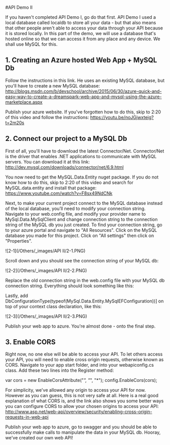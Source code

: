 #API Demo II

If you haven't completed API Demo I, go do that first. API Demo I used a local database called localdb to store all your data - 
but that also means that other people aren't able to access your data through your API because it is stored locally. In this 
part of the demo, we will use a database that's hosted online so that we can access it from any place and any device. We shall 
use MySQL for this.

## 1. Creating an Azure hosted Web App + MySQL Db

Follow the instructions in this link. He uses an existing MySQL database, but you'll have to create a new MySQL database: 
http://blogs.msdn.com/b/devschool/archive/2015/06/30/azure-quick-and-easy-way-to-create-a-dreamspark-web-app-and-mysql-using-the-azure-marketplace.aspx

Publish your azure website. If you've forgotten how to do this, skip to 2:20 of this video and follow the instructions:
https://youtu.be/noJGjwxteig?t=2m20s 

## 2. Connect our project to a MySQL Db

First of all, you'll have to download the latest Connector/Net. Connector/Net is the driver that enables .NET applications 
to communicate with MySQL servers. You can download it at this link:
http://dev.mysql.com/downloads/connector/net/6.9.html

You now need to get the MySQL.Data.Entity nuget package. If you do not know how to do this, skip to 2:20 of this video and 
search for MySQL.data.entity and install that package: https://www.youtube.com/watch?v=F8sx49NdCNk

Next, to make your current project connect to the MySQL database instead of the local database, you’ll need to modify your connection 
string. Navigate to your web.config file, and modify your provider name to MySql.Data.MySqlClient and change connection string 
to the connection string of the MySQL db you just created. To find your connection string, go to your azure portal and navigate 
to "All Resources". Click on the MySQL database you made for this project. Click on "All settings" then click on "Properties".

![2-1](/Others/_images/API II/2-1.PNG)

Scroll down and you should see the connection string of your MySQL db:

![2-2](/Others/_images/API II/2-2.PNG)

Replace the old connection string in the web.config file with your MySQL db connection string. Everything should look something like 
this:

  <connectionStrings>
    <add name="YourAppNameContext" providerName="MySql.Data.MySqlClient" connectionString="Database=msauniapp;Data Source=us-cdbr-azure-southcentral-e.cloudapp.net;User Id=youruserid;Password=yourpassword" />
  </connectionStrings>
  
Lastly, add DbConfigurationType(typeof(MySql.Data.Entity.MySqlEFConfiguration))] on top of your context class declaration, like this:

![2-3](/Others/_images/API II/2-3.PNG)

Publish your web app to azure. You're almost done - onto the final step.

## 3. Enable CORS

Right now, no one else will be able to access your API. To let others access your API, you will need to enable cross origin requests, 
otherwise known as CORS. Navigate to your app start folder, and into your webapiconfig.cs class. Add these two lines into the Register 
method:

  var cors = new EnableCorsAttribute("*", "*", "*");
  config.EnableCors(cors);

For simplicity, we've allowed any origin to access your API for now. However as you can guess, this is not very safe at all. Here is a 
real good explanation of what CORS is, and the link also shows you some better ways you can configure CORS to allow your chosen origins to 
access your API:
http://www.asp.net/web-api/overview/security/enabling-cross-origin-requests-in-web-api

Publish your web app to azure, go to swagger and you should be able to successfully make calls to manipulate the data in your MySQL db. 
Hooray, we've created our own web API!

